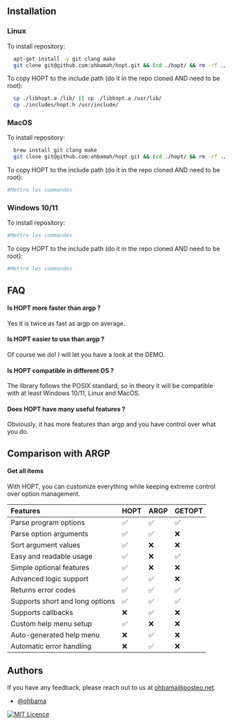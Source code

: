 ## Installation

### Linux

To install repository:

```bash
  apt-get install -y git clang make
  git clone git@github.com:ohbamah/hopt.git && (cd ./hopt/ && rm -rf ./tests/ ; rm -rf ./benchmark/ ; make)
```

To copy HOPT to the include path (do it in the repo cloned AND need to be root):

```bash
  cp ./libhopt.a /lib/ || cp ./libhopt.a /usr/lib/
  cp ./includes/hopt.h /usr/include/
```

### MacOS

To install repository:

```bash
  brew install git clang make
  git clone git@github.com:ohbamah/hopt.git && (cd ./hopt/ && rm -rf ./tests/ ; rm -rf ./benchmark/ ; make)
```

To copy HOPT to the include path (do it in the repo cloned AND need to be root):

```bash
#Mettre les commandes
```

### Windows 10/11

To install repository:

```bash
#Mettre les commandes
```

To copy HOPT to the include path (do it in the repo cloned AND need to be root):

```bash
#Mettre les commandes
```

## FAQ

#### Is HOPT more faster than argp ?
Yes it is twice as fast as argp on average.

#### Is HOPT easier to use than argp ?
Of course we do! I will let you have a look at the DEMO.

#### Is HOPT compatible in different OS ?
The library follows the POSIX standard, so in theory it will be compatible with at least Windows 10/11, Linux and MacOS.

#### Does HOPT have many useful features ?
Obviously, it has more features than argp and you have control over what you do.

## Comparison with ARGP

#### Get all items

With HOPT, you can customize everything while keeping extreme control over option management.

| Features                         | HOPT     | ARGP     | GETOPT |
| :------------------------------ | :------- | :--------| :----- |
| Parse program options           | ​✅       | ✅       | ✅     |
| Parse option arguments          | ​✅       | ✅       | ❌     |
| Sort argument values            | ​✅       | ❌       | ❌     |
| Easy and readable usage         | ​✅       | ❌       | ​✅     |
| Simple optional features        | ​✅       | ❌       | ❌     |
| Advanced logic support          | ​✅       | ​✅       | ❌     |
| Returns error codes             | ​✅       | ​✅       | ​✅     |
| Supports short and long options | ​✅       | ​✅       | ​✅     |
| Supports callbacks              | ❌       | ​✅       | ❌     |
| Custom help menu setup          | ​✅       | ❌       | ❌     |
| Auto-generated help menu        | ❌       | ​✅       | ❌     |
| Automatic error handling        | ❌       | ​✅       | ❌     |

## Authors

If you have any feedback, please reach out to us at ohbama@posteo.net.

- [@ohbama](https://github.com/ohbamah)

[![MIT Licence](https://img.shields.io/badge/License-MIT-green.svg)](https://choosealicense.com/licenses/mit/)
